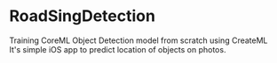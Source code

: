 # RoadSingDetection
Training CoreML Object Detection model from scratch using CreateML  
It's simple iOS app to predict location of objects on photos.
